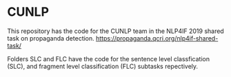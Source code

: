 # CUNLP

This repository has the code for the CUNLP team in the NLP4IF 2019 shared task on propaganda detection.
https://propaganda.qcri.org/nlp4if-shared-task/

Folders SLC and FLC have the code for the sentence level classfication (SLC), and fragment level classification (FLC) subtasks repectively.

